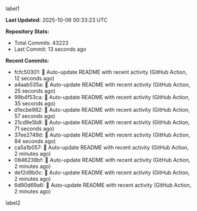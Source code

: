
label1 
<!-- ACTIVITY_START -->
**Last Updated:** 2025-10-06 00:33:23 UTC

**Repository Stats:**
- Total Commits: 43223
- Last Commit: 13 seconds ago

**Recent Commits:**
- fcfc50301: 🤖 Auto-update README with recent activity (GitHub Action, 12 seconds ago)
- a4aab535a: 🤖 Auto-update README with recent activity (GitHub Action, 25 seconds ago)
- 99b4f53ca: 🤖 Auto-update README with recent activity (GitHub Action, 35 seconds ago)
- d1ecbe982: 🤖 Auto-update README with recent activity (GitHub Action, 57 seconds ago)
- 21cd9e5b8: 🤖 Auto-update README with recent activity (GitHub Action, 71 seconds ago)
- 37ee2749d: 🤖 Auto-update README with recent activity (GitHub Action, 84 seconds ago)
- ca5a1b057: 🤖 Auto-update README with recent activity (GitHub Action, 2 minutes ago)
- 0846238bf: 🤖 Auto-update README with recent activity (GitHub Action, 2 minutes ago)
- de12d9b0c: 🤖 Auto-update README with recent activity (GitHub Action, 2 minutes ago)
- 6d90d69a6: 🤖 Auto-update README with recent activity (GitHub Action, 2 minutes ago)
<!-- ACTIVITY_END -->

label2
